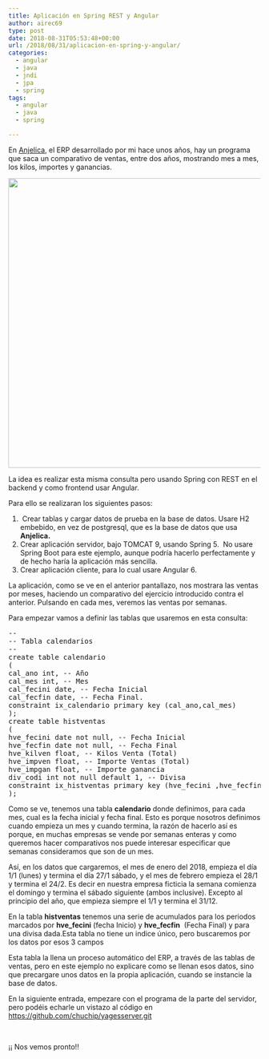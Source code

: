 ```yaml
---
title: Aplicación en Spring REST y Angular
author: airec69
type: post
date: 2018-08-31T05:53:48+00:00
url: /2018/08/31/aplicacion-en-spring-y-angular/
categories:
  - angular
  - java
  - jndi
  - jpa
  - spring
tags:
  - angular
  - java
  - spring

---
```

En <a href="http://anjelica.sf.net" target="_blank" rel="noopener">Anjelica</a>, el ERP desarrollado por mi hace unos años, hay un programa que saca un comparativo de ventas, entre dos años, mostrando mes a mes, los kilos, importes y ganancias.

<img class="alignnone size-full wp-image-150" src="http://www.profesor-p.com/wp-content/uploads/2018/08/cohive.png" alt="" width="996" height="578" />

La idea es realizar esta misma consulta pero usando Spring con REST en el backend y como frontend usar Angular.

Para ello se realizaran los siguientes pasos:

  1.  Crear tablas y cargar datos de prueba en la base de datos. Usare H2 embebido, en vez de postgresql, que es la base de datos que usa **Anjelica.**
  2. Crear aplicación servidor, bajo TOMCAT 9, usando Spring 5.  No usare Spring Boot para este ejemplo, aunque podría hacerlo perfectamente y de hecho haría la aplicación más sencilla.
  3. Crear aplicación cliente, para lo cual usare Angular 6.

La aplicación, como se ve en el anterior pantallazo, nos mostrara las ventas por meses, haciendo un comparativo del ejercicio introducido contra el anterior. Pulsando en cada mes, veremos las ventas por semanas.

Para empezar vamos a definir las tablas que usaremos en esta consulta:

<pre>--
-- Tabla calendarios
--
create table calendario
(
cal_ano int, -- Año
cal_mes int, -- Mes
cal_fecini date, -- Fecha Inicial
cal_fecfin date, -- Fecha Final.
constraint ix_calendario primary key (cal_ano,cal_mes)
);
create table histventas
(
hve_fecini date not null, -- Fecha Inicial
hve_fecfin date not null, -- Fecha Final
hve_kilven float, -- Kilos Venta (Total)
hve_impven float, -- Importe Ventas (Total)
hve_impgan float, -- Importe ganancia
div_codi int not null default 1, -- Divisa
constraint ix_histventas primary key (hve_fecini ,hve_fecfin,div_codi  )
);</pre>

Como se ve, tenemos una tabla **calendario** donde definimos, para cada mes, cual es la fecha inicial y fecha final. Esto es porque nosotros definimos cuando empieza un mes y cuando termina, la razón de hacerlo así es porque, en muchas empresas se vende por semanas enteras y como queremos hacer comparativos nos puede interesar especificar que semanas consideramos que son de un mes.

Así, en los datos que cargaremos, el mes de enero del 2018, empieza el día 1/1 (lunes) y termina el día 27/1 sábado, y el mes de febrero empieza el 28/1 y termina el 24/2. Es decir en nuestra empresa ficticia la semana comienza el domingo y termina el sábado siguiente (ambos inclusive). Excepto al principio del año, que empieza siempre el 1/1 y termina el 31/12.

En la tabla **histventas** tenemos una serie de acumulados para los periodos marcados por **hve_fecini** (fecha Inicio) y **hve_fecfin**  (Fecha Final) y para una divisa dada.Esta tabla no tiene un indice único, pero buscaremos por los datos por esos 3 campos

Esta tabla la llena un proceso automático del ERP, a través de las tablas de ventas, pero en este ejemplo no explicare como se llenan esos datos, sino que precargare unos datos en la propia aplicación, cuando se instancie la base de datos.

En la siguiente entrada, empezare con el programa de la parte del servidor, pero podéis echarle un vistazo al código en <a href="https://github.com/chuchip/yagesserver.git" target="_blank" rel="noopener">https://github.com/chuchip/yagesserver.git</a>

&nbsp;

¡¡ Nos vemos pronto!!

&nbsp;

&nbsp;

&nbsp;